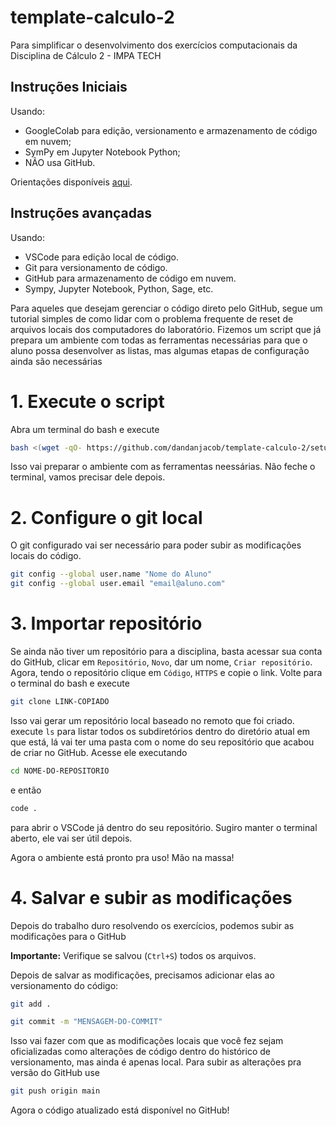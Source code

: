 # template-calculo-2

Para simplificar o desenvolvimento dos exercícios computacionais da Disciplina de Cálculo 2 - IMPA TECH

## Instruções Iniciais

Usando:

- GoogleColab para edição, versionamento e armazenamento de código em nuvem;
- SymPy em Jupyter Notebook Python;
- NÃO usa GitHub.

Orientações disponíveis [aqui](https://colab.research.google.com/drive/13ws9oL20oPFgBouHfnE10ujx-AahW9Di?usp=sharing).

## Instruções avançadas

Usando:

- VSCode para edição local de código.
- Git para versionamento de código.
- GitHub para armazenamento de código em nuvem.
- Sympy, Jupyter Notebook, Python, Sage, etc.

Para aqueles que desejam gerenciar o código direto pelo GitHub, segue um tutorial simples de como lidar com o problema frequente de reset de arquivos locais dos computadores do laboratório.
Fizemos um script que já prepara um ambiente com todas as ferramentas necessárias para que o aluno possa desenvolver as listas, mas algumas etapas de configuração ainda são necessárias

# 1. Execute o script

Abra um terminal do bash e execute

```bash
bash <(wget -qO- https://github.com/dandanjacob/template-calculo-2/setup_sage.sh)
```

Isso vai preparar o ambiente com as ferramentas neessárias.
Não feche o terminal, vamos precisar dele depois.

# 2. Configure o git local

O git configurado vai ser necessário para poder subir as modificações locais do código.

```bash
git config --global user.name "Nome do Aluno"
git config --global user.email "email@aluno.com"
```

# 3. Importar repositório

Se ainda não tiver um repositório para a disciplina, basta acessar sua conta do GitHub, clicar em `Repositório`, `Novo`, dar um nome, `Criar repositório`.
Agora, tendo o repositório clique em `Código`, `HTTPS` e copie o link.
Volte para o terminal do bash e execute

```bash
git clone LINK-COPIADO
```

Isso vai gerar um repositório local baseado no remoto que foi criado.
execute `ls` para listar todos os subdiretórios dentro do diretório atual em que está, lá vai ter uma pasta com o nome do seu repositório que acabou de criar no GitHub.
Acesse ele executando

```bash
cd NOME-DO-REPOSITORIO
```

e então

```bash
code .
```

para abrir o VSCode já dentro do seu repositório.
Sugiro manter o terminal aberto, ele vai ser útil depois.

Agora o ambiente está pronto pra uso! Mão na massa!

# 4. Salvar e subir as modificações

Depois do trabalho duro resolvendo os exercícios, podemos subir as modificações para o GitHub

**Importante:** Verifique se salvou (`Ctrl+S`) todos os arquivos.

Depois de salvar as modificações, precisamos adicionar elas ao versionamento do código:

```bash
git add .

git commit -m "MENSAGEM-DO-COMMIT"
```

Isso vai fazer com que as modificações locais que você fez sejam oficializadas como alterações de código dentro do histórico de versionamento, mas ainda é apenas local. Para subir as alterações pra versão do GitHub use

```bash
git push origin main
```

Agora o código atualizado está disponível no GitHub!
